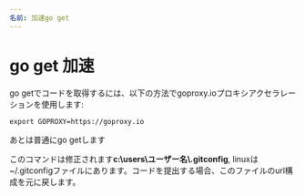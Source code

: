 ```yaml
---
名前: 加速go get
---
```


# go get 加速

go getでコードを取得するには、以下の方法でgoproxy.ioプロキシアクセラレーションを使用します:
```shell
export GOPROXY=https://goproxy.io
```

あとは普通にgo getします

このコマンドは修正されます**c:\users\ユーザー名\\.gitconfig**, linuxは~/.gitconfigファイルにあります。コードを提出する場合、このファイルのurl構成を元に戻します。
